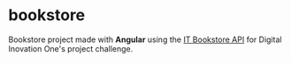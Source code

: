# bookstore
Bookstore project made with **Angular** using the [IT Bookstore API](https://api.itbook.store/) for Digital Inovation One's project challenge.
